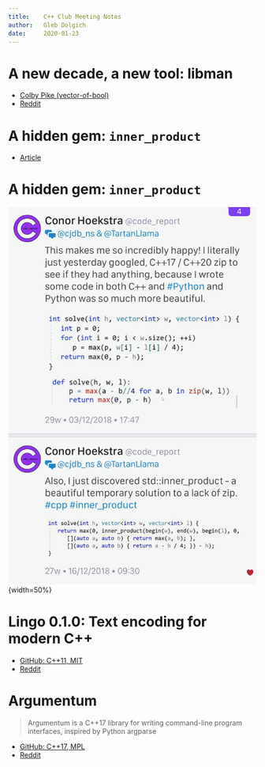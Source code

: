 ```yaml
---
title:    C++ Club Meeting Notes
author:   Gleb Dolgich
date:     2020-01-23
---
```


# A new decade, a new tool: **libman**

* [Colby Pike (vector-of-bool)](https://vector-of-bool.github.io/2020/01/06/new-decade.html)
* [Reddit](https://www.reddit.com/r/cpp/comments/ekwb4y/a_new_decade_a_new_tool/)

# A hidden gem: `inner_product`

* [Article](https://marcoarena.wordpress.com/2017/11/14/a-hidden-gem-inner_product/)

# A hidden gem: `inner_product`

![](img/hoekstra-inner_product.png){width=50%}

# Lingo 0.1.0: Text encoding for modern C++

* [GitHub: C++11, MIT](https://github.com/rick-de-water/Lingo)
* [Reddit](https://www.reddit.com/r/cpp/comments/ekhkk6/lingo_010_text_encoding_for_modern_c/)

# Argumentum

> Argumentum is a C++17 library for writing command-line program interfaces, inspired by Python argparse

* [GitHub: C++17, MPL](https://github.com/mmahnic/argumentum)
* [Reddit](https://www.reddit.com/r/cpp/comments/ekgdfr/argumentum_is_a_c17_library_for_writing/)
